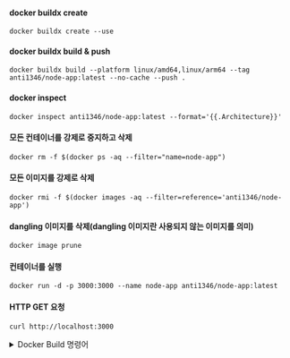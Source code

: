 #### docker buildx create
```
docker buildx create --use
```
#### docker buildx build & push
```
docker buildx build --platform linux/amd64,linux/arm64 --tag anti1346/node-app:latest --no-cache --push .
```
#### docker inspect
```
docker inspect anti1346/node-app:latest --format='{{.Architecture}}'
```
#### 모든 컨테이너를 강제로 중지하고 삭제
```
docker rm -f $(docker ps -aq --filter="name=node-app")
```
#### 모든 이미지를 강제로 삭제
```
docker rmi -f $(docker images -aq --filter=reference='anti1346/node-app')
```
#### dangling 이미지를 삭제(dangling 이미지란 사용되지 않는 이미지를 의미)
```
docker image prune
```
#### 컨테이너를 실행
```
docker run -d -p 3000:3000 --name node-app anti1346/node-app:latest
```
#### HTTP GET 요청
```
curl http://localhost:3000
```


<details>
<summary>Docker Build 명령어</summary>

#### Docker 이미지 빌드
```
docker build -t anti1346/node-app:latest . --no-cache
```
#### Docker 레지스트리에 푸시
```
docker push anti1346/node-app:latest
```
</details>